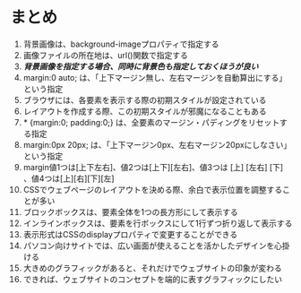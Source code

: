 # まとめ
1. 背景画像は、background-imageプロパティで指定する
2. 画像ファイルの所在地は、url()関数で指定する
3. ***背景画像を指定する場合、同時に背景色も指定しておくほうが良い***
4. margin:0 auto; は、「上下マージン無し、左右マージンを自動算出にする」という指定
5. ブラウザには、各要素を表示する際の初期スタイルが設定されている
6. レイアウトを作成する際、この初期スタイルが邪魔になることもある
7. \* {margin:0; padding:0;} は、全要素のマージン・パディングをリセットする指定
8. margin:0px 20px; は、「上下マージン0px、左右マージン20pxにしなさい」という指定
9. margin値1つは[上下左右]、値2つは[上下][左右]、値3つは [上] [左右] [下] 、値4つは[上][右][下][左]
10. CSSでウェブページのレイアウトを決める際、余白で表示位置を調整することが多い
11. ブロックボックスは、要素全体を1つの長方形にして表示する
12. インラインボックスは、要素を行ボックスにして1行ずつ折り返して表示する
13. 表示形式はCSSのdisplayプロパティで変更することができる
14. パソコン向けサイトでは、広い画面が使えることを活かしたデザインを心掛ける
15. 大きめのグラフィックがあると、それだけでウェブサイトの印象が変わる
16. できれば、ウェブサイトのコンセプトを端的に表すグラフィックにしたい